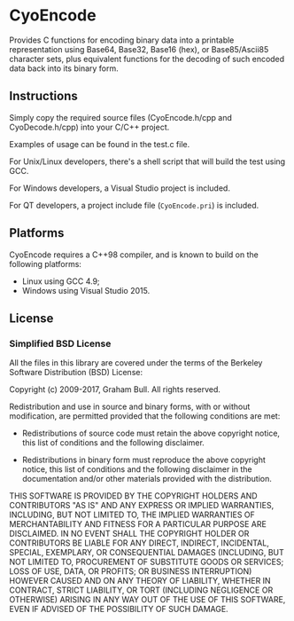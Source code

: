 # CyoEncode

Provides C functions for encoding binary data into a printable representation using Base64, Base32, Base16 (hex), or Base85/Ascii85 character sets, plus equivalent functions for the decoding of such encoded data back into its binary form.

## Instructions

Simply copy the required source files (CyoEncode.h/cpp and CyoDecode.h/cpp)
into your C/C++ project.

Examples of usage can be found in the test.c file.

For Unix/Linux developers, there's a shell script that will build the test
using GCC.

For Windows developers, a Visual Studio project is included.

For QT developers, a project include file (`CyoEncode.pri`) is included.

## Platforms

CyoEncode requires a C++98 compiler, and is known to build on the following platforms:

* Linux using GCC 4.9;
* Windows using Visual Studio 2015.

## License

### Simplified BSD License

All the files in this library are covered under the terms of the Berkeley Software Distribution (BSD) License:

Copyright (c) 2009-2017, Graham Bull.
All rights reserved.

Redistribution and use in source and binary forms, with or without modification, are permitted provided that the following conditions are met:

* Redistributions of source code must retain the above copyright notice, this list of conditions and the following disclaimer.

* Redistributions in binary form must reproduce the above copyright notice, this list of conditions and the following disclaimer in the documentation and/or other materials provided with the distribution.

THIS SOFTWARE IS PROVIDED BY THE COPYRIGHT HOLDERS AND CONTRIBUTORS "AS IS" AND ANY EXPRESS OR IMPLIED WARRANTIES, INCLUDING, BUT NOT LIMITED TO, THE IMPLIED WARRANTIES OF MERCHANTABILITY AND FITNESS FOR A PARTICULAR PURPOSE ARE DISCLAIMED. IN NO EVENT SHALL THE COPYRIGHT HOLDER OR CONTRIBUTORS BE LIABLE FOR ANY DIRECT, INDIRECT, INCIDENTAL, SPECIAL, EXEMPLARY, OR CONSEQUENTIAL DAMAGES (INCLUDING, BUT NOT LIMITED TO, PROCUREMENT OF SUBSTITUTE GOODS OR SERVICES; LOSS OF USE, DATA, OR PROFITS; OR BUSINESS INTERRUPTION) HOWEVER CAUSED AND ON ANY THEORY OF LIABILITY, WHETHER IN CONTRACT, STRICT LIABILITY, OR TORT (INCLUDING NEGLIGENCE OR OTHERWISE) ARISING IN ANY WAY OUT OF THE USE OF THIS SOFTWARE, EVEN IF ADVISED OF THE POSSIBILITY OF SUCH DAMAGE.
